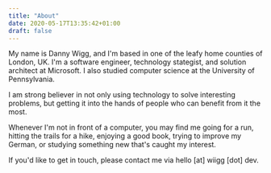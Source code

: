 ```yaml
---
title: "About"
date: 2020-05-17T13:35:42+01:00
draft: false
---
```


My name is Danny Wigg, and I'm based in one of the leafy home counties of London, UK. I'm a software engineer, technology stategist, and solution architect at Microsoft. I also studied computer science at the University of Pennsylvania.

I am strong believer in not only using technology to solve interesting problems, but getting it into the hands of people who can benefit from it the most.

Whenever I'm not in front of a computer, you may find me going for a run, hitting the trails for a hike, enjoying a good book, trying to improve my German, or studying something new that's caught my interest.

If you'd like to get in touch, please contact me via hello \[at] wiigg \[dot] dev.
